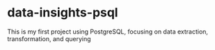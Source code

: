 # data-insights-psql
This is my first project using PostgreSQL, focusing on data extraction, transformation, and querying
